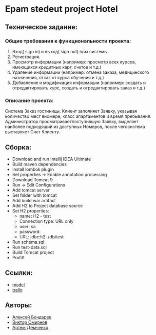 # Epam stedeut project Hotel

## Техническое задание:

### Общие требования к функциональности проекта:
1. Вход( sign in) и выход( sign out) в/из системы.
2. Регистрация.
3. Просмотр информации (например: просмотр всех курсов, имеющихся
кредитных
карт, счетов и т.д.)
4. Удаление информации (например: отмена заказа, медицинского назначения,
отказ
от курса обучения и т.д.)
5. Добавление и модификация информации (например: создать и
отредактировать
курс, создать и отредактировать заказ и т.д.)

### Описание проекта:
Система Заказ гостиницы. Клиент заполняет Заявку, указывая количество мест
вномере, класс апартаментов и время пребывания. Администратор
просматриваетпоступившую Заявку, выделяет наиболее подходящий из доступных
Номеров, после чегосистема выставляет Счет Клиенту.

## Сборка:
* Download and run Intellij IDEA Ultimate
* Build maven dependencies
* Install lombok plugin
* Set properties -> Enable annotation processing
* Download Tomcat 9
* Run -> Edit Configurations
* Add tomcat server
* Set folder with tomcat
* Add build war artifact
* Add H2 to Project database source
* Set H2 properties: 
    * name: H2 - test
    * Connection type: URL only
    * user: sa
    * password: 
    * URL: jdbc:h2:./db/test
* Run schema.sql
* Run test-data.sql
* Build Tomcat project
* Profit! 
    
## Ссылки:
* [model](https://drive.google.com/file/d/1yCnp8RrrslvOphUdVbeMQfNYsUUmlh57/view?usp=sharing)
* [trello](https://trello.com/b/M5towI6a/epam-first-project-spring-2019)

## Авторы:
* [Алексей Бондарев](https://github.com/alexeyboo) 
* [Виктор Смирнов](https://github.com/viktor533)
* [Артем Демченко](https://github.com/Mincer2412)
